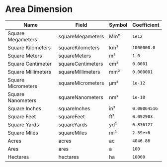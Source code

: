 # Area Dimension

| Name               | Field             | Symbol | Coefficient  |
| ------------------ | ----------------- | ------ | ------------ |
| Square Megameters  | squareMegameters  | Mm²    | `1e12`       |
| Square Kilometers  | squareKilometers  | km²    | `1000000.0`  |
| Square Meters      | squareMeters      | m²     | `1.0`        |
| Square Centimeter  | squareCentimeters | cm²    | `0.0001`     |
| Square Millimeters | squareMillimeters | mm²    | `0.000001`   |
| Square Micrometers | squareMicrometers | µm²    | `1e-12`      |
| Square Nanometers  | squareNanometers  | nm²    | `1e-18`      |
| Square Inches      | squareInches      | in²    | `0.00064516` |
| Square Feet        | squareFeet        | ft²    | `0.092903`   |
| Square Yards       | squareYards       | yd²    | `0.836127`   |
| Square Miles       | squareMiles       | mi²    | `2.59e+6`    |
| Acres              | acres             | ac     | `4046.86`    |
| Ares               | ares              | a      | `100`        |
| Hectares           | hectares          | ha     | `10000`      |
